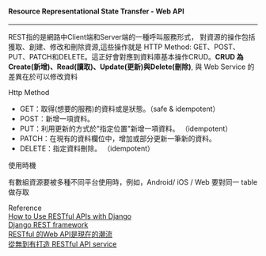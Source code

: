 #### Resource Representational State Transfer -  Web API

***

REST指的是網路中Client端和Server端的一種呼叫服務形式， 對資源的操作包括獲取、創建、修改和刪除資源,這些操作就是 HTTP Method: GET、POST、PUT、PATCH和DELETE。這正好會對應到資料庫基本操作CRUD。**CRUD 為 Create(新增)、Read(讀取)、Update(更新)與Delete(刪除)**, 與 Web Service 的差異在於可以修改資料

Http Method

- GET：取得(想要的服務)的資料或是狀態。（safe & idempotent）
- POST：新增一項資料。
- PUT：利用更新的方式於"指定位置"新增一項資料。 （idempotent）
- PATCH：在現有的資料欄位中，增加或部分更新一筆新的資料。
- DELETE：指定資料刪除。 （idempotent）

使用時機

有數組資源要被多種不同平台使用時，例如，Android/ iOS / Web 要對同一 table 做存取

Reference<br>[How to Use RESTful APIs with Django](https://simpleisbetterthancomplex.com/tutorial/2018/02/03/how-to-use-restful-apis-with-django.html)<br>[Django REST framework](http://www.django-rest-framework.org/)<br>[RESTful 的Web API是現在的潮流](https://progressbar.tw/posts/53)<br>[從無到有打造 RESTful API service](https://ithelp.ithome.com.tw/users/20091343/ironman/762) <br>

